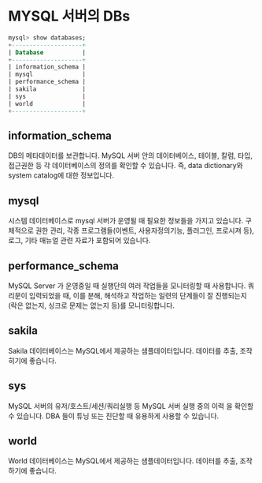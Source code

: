 # MYSQL 서버의 DBs

```sql
mysql> show databases;
+--------------------+
| Database           |
+--------------------+
| information_schema |
| mysql              |
| performance_schema |
| sakila             |
| sys                |
| world              |
+--------------------+
```

## information_schema
DB의 메타데이터를 보관합니다. MySQL 서버 안의 데이터베이스, 테이블, 칼럼, 타입, 접근권한 등 각 데이터베이스의 정의를 확인할 수 있습니다. 즉, data dictionary와 system catalog에 대한 정보입니다. 

## mysql
시스템 데이터베이스로 mysql 서버가 운영될 때 필요한 정보들을 가지고 있습니다. 구체적으로 권한 관리, 각종 프로그램들(이벤트, 사용자정의기능, 플러그인, 프로시져 등), 로그, 기타 매뉴얼 관련 자료가 포함되어 있습니다.  

## performance_schema
MySQL Server 가 운영중일 때 실행단의 여러 작업들을 모니터링할 때 사용합니다. 쿼리문이 입력되었을 때, 이를 분해, 해석하고 작업하는 일련의 단계들이 잘 진행되는지 (락은 없는지, 싱크로 문제는 없는지 등)를 모니터링합니다. 

## sakila
Sakila 데이터베이스는 MySQL에서 제공하는 샘플데이터입니다. 데이터를 추출, 조작히기에 좋습니다. 

## sys
MySQL 서버의 유저/호스트/세션/쿼리실행 등 MySQL 서버 실행 중의 이력 을 확인할 수 있습니다. DBA 들이 튜닝 또는 진단할 때 유용하게 사용할 수 있습니다. 

##  world
World 데이터베이스는 MySQL에서 제공하는 샘플데이터입니다. 데이터를 추출, 조작하기에 좋습니다. 